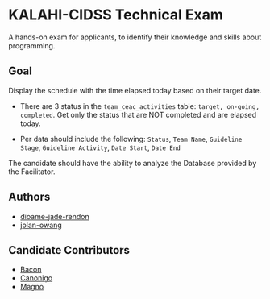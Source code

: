 
# KALAHI-CIDSS Technical Exam

A hands-on exam for applicants, to identify their knowledge and skills about programming.


## Goal

Display the schedule with the time elapsed today based on their target date.


- There are 3 status in the `team_ceac_activities` table: `target, on-going, completed`. Get only the status that are NOT completed and are elapsed today.

- Per data should include the following: `Status`, `Team Name`, `Guideline Stage`, `Guideline Activity`, `Date Start`, `Date End`

The candidate should have the ability to analyze the Database provided by the Facilitator.
## Authors

- [dioame-jade-rendon](https://github.com/dioame)
- [jolan-owang](https://github.com/baynte)



## Candidate Contributors

- [Bacon](https://github.com/kib2k17)
- [Canonigo](https://github.com/rickycanonigo)
- [Magno](https://github.com/edmund-magno)


